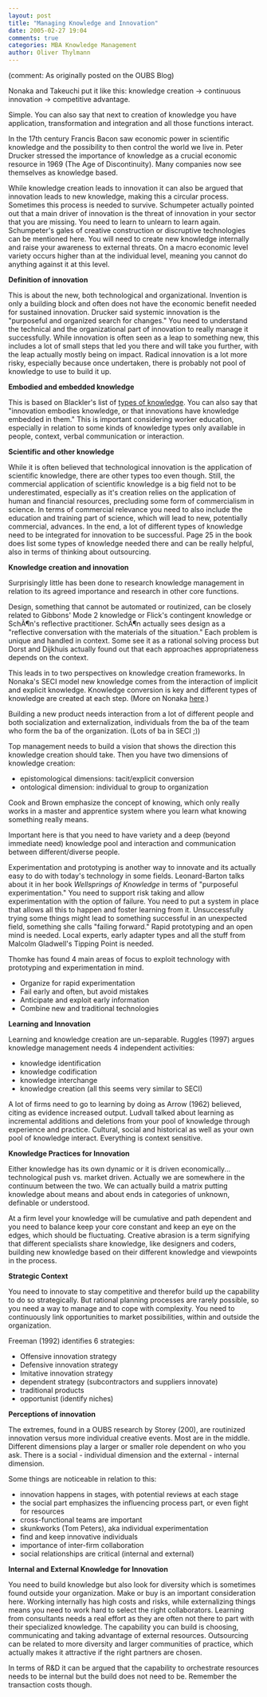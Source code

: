 ```yaml
---
layout: post
title: "Managing Knowledge and Innovation"
date: 2005-02-27 19:04
comments: true
categories: MBA Knowledge Management
author: Oliver Thylmann
---
```



(comment: As originally posted on the OUBS Blog)

Nonaka and Takeuchi put it like this: knowledge creation -&gt; continuous innovation -&gt; competitive advantage.

Simple. You can also say that next to creation of knowledge you have application, transformation and integration and all those functions interact.

In the 17th century Francis Bacon saw economic power in scientific knowledge and the possibility to then control the world we live in. Peter Drucker stressed the importance of knowledge as a crucial economic resource in 1969 (The Age of Discontinuity). Many companies now see themselves as knowledge based.

While knowledge creation leads to innovation it can also be argued that innovation leads to new knowledge, making this a circular process. Sometimes this process is needed to survive. Schumpeter actually pointed out that a main driver of innovation is the threat of innovation in your sector that you are missing. You need to learn to unlearn to learn again. Schumpeter's gales of creative construction or discruptive technologies can be mentioned here. You will need to create new knowledge internally and raise your awareness to external threats. On a macro economic level variety occurs higher than at the individual level, meaning you cannot do anything against it at this level.

**Definition of innovation**

This is about the new, both technological and organizational. Invention is only a building block and often does not have the economic benefit needed for sustained innovation. Drucker said systemic innovation is the &quot;purposeful and organized search for changes.&quot; You need to understand the technical and the organizational part of innovation to really manage it successfully. While innovation is often seen as a leap to something new, this includes a lot of small steps that led you there and will take you further, with the leap actually mostly being on impact. Radical innovation is a lot more risky, especially because once undertaken, there is probably not pool of knowledge to use to build it up.

**Embodied and embedded knowledge**

This is based on Blackler's list of [types of knowledge](http://owt.typepad.com/oubs/2005/01/managing_knowle.html). You can also say that &quot;innovation embodies knowledge, or that innovations have knowledge embedded in them.&quot; This is important considering worker education, especially in relation to some kinds of knowledge types only available in people, context, verbal communication or interaction.

**Scientific and other knowledge**

While it is often believed that technological innovation is the application of scientific knowledge, there are other types too even though. Still, the commercial application of scientific knowledge is a big field not to be underestimated, especially as it's creation relies on the application of human and financial resources, precluding some form of commercialism in science. In terms of commercial relevance you need to also include the education and training part of science, which will lead to new, potentially commercial, advances. In the end, a lot of different types of knowledge need to be integrated for innovation to be successful. Page 25 in the book does list some types of knowledge needed there and can be really helpful, also in terms of thinking about outsourcing.

**Knowledge creation and innovation**

Surprisingly little has been done to research knowledge management in relation to its agreed importance and research in other core functions.

Design, something that cannot be automated or routinized, can be closely related to Gibbons' Mode 2 knowledge or Flick's contingent knowledge or SchÃ¶n's reflective practitioner. SchÃ¶n actually sees design as a &quot;reflective conversation with the materials of the situation.&quot; Each problem is unique and handled in context. Some see it as a rational solving process but Dorst and Dijkhuis actually found out that each approaches appropriateness depends on the context.

This leads in to two perspectives on knowledge creation frameworks. In Nonaka's SECI model new knowledge comes from the interaction of implicit and explicit knowledge. Knowledge conversion is key and different types of knowledge are created at each step. (More on Nonaka [here](http://owt.typepad.com/oubs/2005/01/managing_knowle.html).)

Building a new product needs interaction from a lot of different people and both socialization and externalization, individuals from the ba of the team who form the ba of the organization. (Lots of ba in SECI ;))

Top management needs to build a vision that shows the direction this knowledge creation should take. Then you have two dimensions of knowledge creation:
- epistomological dimensions: tacit/explicit conversion
- ontological dimension: individual to group to organization

Cook and Brown emphasize the concept of knowing, which only really works in a master and apprentice system where you learn what knowing something really means.

Important here is that you need to have variety and a deep (beyond immediate need) knowledge pool and interaction and communication between different/diverse people.

Experimentation and prototyping is another way to innovate and its actually easy to do with today's technology in some fields. Leonard-Barton talks about it in her book *Wellsprings of Knowledge* in terms of &quot;purposeful experimentation.&quot; You need to support risk taking and allow experimentation with the option of failure.  You need to put a system in place that allows all this to happen and foster learning from it. Unsuccessfully trying some things might lead to something successful in an unexpected field, something she calls &quot;failing forward.&quot; Rapid prototyping and an open mind is needed. Local experts, early adapter types and all the stuff from Malcolm Gladwell's Tipping Point is needed.

Thomke has found 4 main areas of focus to exploit technology with prototyping and experimentation in mind.


* Organize for rapid experimentation
* Fail early and often, but avoid mistakes
* Anticipate and exploit early information
* Combine new and traditional technologies


**Learning and Innovation**

Learning and knowledge creation are un-separable. Ruggles (1997) argues knowledge management needs 4 independent activities:
- knowledge identification
- knowledge codification
- knowledge interchange
- knowledge creation
(all this seems very similar to SECI)

A lot of firms need to go to learning by doing as Arrow (1962) believed, citing as evidence increased output. Ludvall talked about learning as incremental additions and deletions from your pool of knowledge through experience and practice. Cultural, social and historical as well as your own pool of knowledge interact. Everything is context sensitive.

**Knowledge Practices for Innovation**

Either knowledge has its own dynamic or it is driven economically... technological push vs. market driven. Actually we are somewhere in the continuum between the two. We can actually build a matrix putting knowledge about means and about ends in categories of unknown, definable or understood.

At a firm level your knowledge will be cumulative and path dependent and you need to balance keep your core constant and keep an eye on the edges, which should be fluctuating. Creative abrasion is a term signifying that different specialists share knowledge, like designers and coders, building new knowledge based on their different knowledge and viewpoints in the process.

**Strategic Context**

You need to innovate to stay competitive and therefor build up the capability to do so strategically. But rational planning processes are rarely possible, so you need a way to manage and to cope with complexity. You need to continuously link opportunities to market possibilities, within and outside the organization.

Freeman (1992) identifies 6 strategies:
- Offensive innovation strategy
- Defensive innovation strategy
- Imitative innovation strategy
- dependent strategy (subcontractors and suppliers innovate)
- traditional products
- opportunist (identify niches)

**Perceptions of innovation**

The extremes, found in a OUBS research by Storey (200), are routinized innovation versus more individual creative events. Most are in the middle. Different dimensions play a larger or smaller role dependent on who you ask. There is a social - individual dimension and the external - internal dimension.

Some things are noticeable in relation to this:
- innovation happens in stages, with potential reviews at each stage
- the social part emphasizes the influencing process part, or even fight for resources
- cross-functional teams are important
- skunkworks (Tom Peters), aka individual experimentation
- find and keep innovative individuals
- importance of inter-firm collaboration
- social relationships are critical (internal and external)

**Internal and External Knowledge for Innovation**

You need to build knowledge but also look for diversity which is sometimes found outside your organization. Make or buy is an important consideration here. Working internally has high costs and risks, while externalizing things means you need to work hard to select the right collaborators. Learning from consultants needs a real effort as they are often not there to part with their specialized knowledge. The capability you can build is choosing, communicating and taking advantage of external resources. Outsourcing can be related to more diversity and larger communities of practice, which actually makes it attractive if the right partners are chosen.

In terms of R&amp;D it can be argued that the capability to orchestrate resources needs to be internal but the build does not need to be. Remember the transaction costs though.



